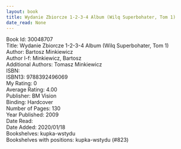```yaml
---
layout: book
title: Wydanie Zbiorcze 1-2-3-4 Album (Wilq Superbohater, Tom 1)
date_read: None
---
```


Book Id: 30048707<br />
Title: Wydanie Zbiorcze 1-2-3-4 Album (Wilq Superbohater, Tom 1)<br />
Author: Bartosz Minkiewicz<br />
Author l-f: Minkiewicz, Bartosz<br />
Additional Authors: Tomasz Minkiewicz<br />
ISBN: <br />
ISBN13: 9788392496069<br />
My Rating: 0<br />
Average Rating: 4.00<br />
Publisher: BM Vision<br />
Binding: Hardcover<br />
Number of Pages: 130<br />
Year Published: 2009<br />
Date Read: <br />
Date Added: 2020/01/18<br />
Bookshelves: kupka-wstydu<br />
Bookshelves with positions: kupka-wstydu (#823)<br />

